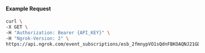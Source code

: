 <!-- Code generated for API Clients. DO NOT EDIT. -->

#### Example Request

```bash
curl \
-X GET \
-H "Authorization: Bearer {API_KEY}" \
-H "Ngrok-Version: 2" \
https://api.ngrok.com/event_subscriptions/esb_2fmnypVO1sQdnFBKOAQNJ21GD2T/sources/ip_policy_updated.v0
```
